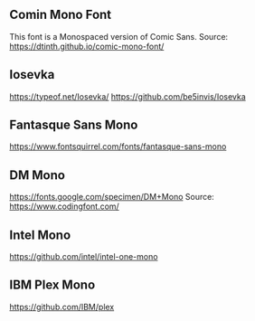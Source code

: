 ## Comin Mono Font

This font is a Monospaced version of Comic Sans.
Source: https://dtinth.github.io/comic-mono-font/

## Iosevka
https://typeof.net/Iosevka/
https://github.com/be5invis/Iosevka

## Fantasque Sans Mono
https://www.fontsquirrel.com/fonts/fantasque-sans-mono

## DM Mono
https://fonts.google.com/specimen/DM+Mono
Source: https://www.codingfont.com/

## Intel Mono
https://github.com/intel/intel-one-mono

## IBM Plex Mono
https://github.com/IBM/plex
